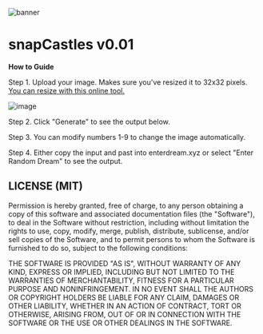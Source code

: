 ![banner](https://github.com/thebadcc/snap-castles/blob/main/images/banner-mathcastles.gif?raw=true)

# snapCastles v0.01

**How to Guide**

Step 1. Upload your image. Makes sure you've resized it to 32x32 pixels. [You can resize with this online tool.](https://onlinepngtools.com/resize-png?width=32&height=32&ratio=true)

![image](https://user-images.githubusercontent.com/95499220/183228866-7416e2b8-5800-4311-9323-b2caaedf3ee5.png)


Step 2. Click "Generate" to see the output below.

Step 3. You can modify numbers 1-9 to change the image automatically.

Step 4. Either copy the input and past into enterdream.xyz or select "Enter Random Dream" to see the output.


## LICENSE (MIT)

Permission is hereby granted, free of charge, to any person obtaining a copy of this software and associated documentation files (the "Software"), to deal in the Software without restriction, including without limitation the rights to use, copy, modify, merge, publish, distribute, sublicense, and/or sell copies of the Software, and to permit persons to whom the Software is furnished to do so, subject to the following conditions:


THE SOFTWARE IS PROVIDED "AS IS", WITHOUT WARRANTY OF ANY KIND, EXPRESS OR IMPLIED, INCLUDING BUT NOT LIMITED TO THE WARRANTIES OF MERCHANTABILITY, FITNESS FOR A PARTICULAR PURPOSE AND NONINFRINGEMENT. IN NO EVENT SHALL THE AUTHORS OR COPYRIGHT HOLDERS BE LIABLE FOR ANY CLAIM, DAMAGES OR OTHER LIABILITY, WHETHER IN AN ACTION OF CONTRACT, TORT OR OTHERWISE, ARISING FROM, OUT OF OR IN CONNECTION WITH THE SOFTWARE OR THE USE OR OTHER DEALINGS IN THE SOFTWARE.

